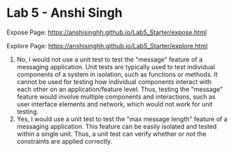 # Lab 5 - Anshi Singh

Expose Page: https://anshisinghh.github.io/Lab5_Starter/expose.html

Explore Page: https://anshisinghh.github.io/Lab5_Starter/explore.html

1. No, I would not use a unit test to test the "message" feature of a messaging application. Unit tests are typically used to test individual components of a system in isolation, such as functions or methods. It cannot be used for testing how individual components interact with each other on an application/feature level. Thus, testing the "message" feature would involve multiple components and interactions, such as user interface elements and network, which would not work for unit testing.
2. Yes, I would use a unit test to test the "max message length" feature of a messaging application. This feature can be easily isolated and tested within a single unit. Thus, a unit test can verify whether or not the constraints are applied correctly.

